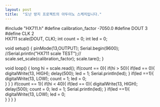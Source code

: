 ```yaml
---
layout: post
title:  "도난 방지 프로젝트의 아두이노 스케치입니다."
---
```


#include "HX711.h"
#define calibration_factor -7050.0
#define DOUT  3
#define CLK  2  
HX711 scale(DOUT, CLK); 
int count = 0;
int led = 0;

void setup() {
  pinMode(13,OUTPUT);
  Serial.begin(9600);
  //Serial.println("HX711 scale TEST");//  
  scale.set_scale(calibration_factor); 
  scale.tare();
}

void loop() {
  long hi = scale.read();
  if(count == 0){
    if(hi > 50){
      if(led == 0){
        digitalWrite(13, HIGH);
        delay(500);
        led = 1;
        Serial.println(led);
      }
      if(led ==1){
        digitalWrite(13, LOW);
        count = 1;
        led = 0;       
      }
    }
  }
  if(count == 1){
     if(hi < 40){
      if(led == 0){
        digitalWrite(13, HIGH);
        delay(500);
        count = 0;
        led = 1;
        Serial.println(led);
      }
      if(led ==1){
        digitalWrite(13, LOW);
        led = 0;        
      }
    }
  }
}
